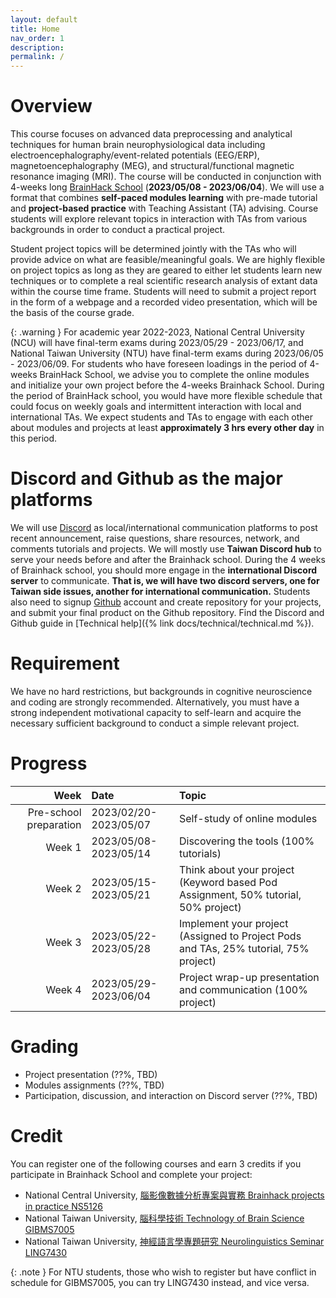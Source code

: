 ```yaml
---
layout: default
title: Home
nav_order: 1
description: 
permalink: /
---
```


# Overview
This course focuses on advanced data preprocessing and analytical techniques for human brain neurophysiological data including electroencephalography/event-related potentials (EEG/ERP), magnetoencephalography (MEG), and structural/functional magnetic resonance imaging (MRI). The course will be conducted in conjunction with 4-weeks long [BrainHack School](https://school.brainhackmtl.org/) (**2023/05/08 - 2023/06/04**). We will use a format that combines **self-paced modules learning** with pre-made tutorial and **project-based practice** with Teaching Assistant (TA) advising. Course students will explore relevant topics in interaction with TAs from various backgrounds in order to conduct a practical project.

Student project topics will be determined jointly with the TAs who will provide advice on what are feasible/meaningful goals. We are highly flexible on project topics as long as they are geared to either let students learn new techniques or to complete a real scientific research analysis of extant data within the course time frame. Students will need to submit a project report in the form of a webpage and a recorded video presentation, which will be the basis of the course grade.

{: .warning }
For academic year 2022-2023, National Central University (NCU) will have final-term exams during 2023/05/29 - 2023/06/17, and National Taiwan University (NTU) have final-term exams during 2023/06/05 - 2023/06/09. For students who have foreseen loadings in the period of 4-weeks BrainHack School, we advise you to complete the online modules and initialize your own project before the 4-weeks Brainhack School. During the period of BrainHack school, you would have more flexible schedule that could focus on weekly goals and intermittent interaction with local and international TAs. We expect students and TAs to engage with each other about modules and projects at least **approximately 3 hrs every other day** in this period.

# Discord and Github as the major platforms
We will use [Discord](https://discord.com/) as local/international communication platforms to post recent announcement, raise questions, share resources, network, and comments tutorials and projects. We will mostly use **Taiwan Discord hub** to serve your needs before and after the Brainhack school. During the 4 weeks of Brainhack school, you should more engage in the **international Discord server** to communicate. **That is, we will have two discord servers, one for Taiwan side issues, another for international communication.** Students also need to signup [Github](https://github.com/) account and create repository for your projects, and submit your final product on the Github repository. Find the Discord and Github guide in [Technical help]({% link docs/technical/technical.md %}).

# Requirement
We have no hard restrictions, but backgrounds in cognitive neuroscience and coding are strongly recommended. Alternatively, you must have a strong independent motivational capacity to self-learn and acquire the necessary sufficient background to conduct a simple relevant project.

# Progress

| Week                    | Date                  | Topic                                                                                |
|------------------------:|:----------------------|:-------------------------------------------------------------------------------------|
| Pre-school preparation  | 2023/02/20-2023/05/07 | Self-study of online modules                                                         |
| Week 1                  | 2023/05/08-2023/05/14 | Discovering the tools (100% tutorials)                                               |
| Week 2                  | 2023/05/15-2023/05/21 | Think about your project (Keyword based Pod Assignment, 50% tutorial, 50% project)   |
| Week 3                  | 2023/05/22-2023/05/28 | Implement your project (Assigned to Project Pods and TAs, 25% tutorial, 75% project) |
| Week 4                  | 2023/05/29-2023/06/04 | Project wrap-up presentation and communication (100% project)                        |

# Grading
- Project presentation (??%, TBD)
- Modules assignments (??%, TBD)
- Participation, discussion, and interaction on Discord server (??%, TBD)

# Credit
You can register one of the following courses and earn 3 credits if you participate in Brainhack School and complete your project:
- National Central University, [腦影像數據分析專案與實務 Brainhack projects in practice NS5126](https://cis.ncu.edu.tw/Course/main/query/byKeywords?serialNo=27016&outline=27016&semester=1112)
- National Taiwan University, [腦科學技術 Technology of Brain Science GIBMS7005](https://cool.ntu.edu.tw/courses/22213)
- National Taiwan University, [神經語言學專題研究 Neurolinguistics Seminar LING7430](https://cool.ntu.edu.tw/courses/22938)

{: .note }
For NTU students, those who wish to register but have conflict in schedule for GIBMS7005, you can try LING7430 instead, and vice versa.


